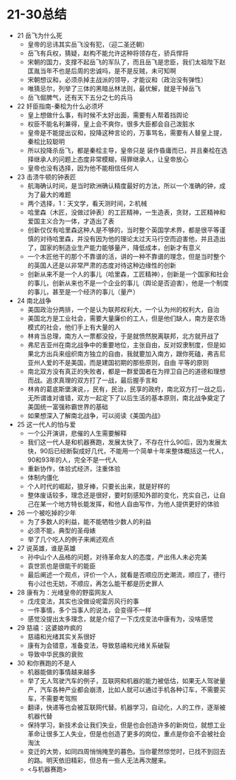 

# 21-30总结

* 21 岳飞为什么死
    - 皇帝的忌讳其实岳飞没有犯，（迎二圣还朝）
    - 岳飞有兵权，猜疑，赵构不能允许这种将领存在，骄兵悍将
    - 宋朝的国力，支撑不起岳飞的军队了，而且岳飞是忠臣，我们太祖陛下赵匡胤当年不也是后周的忠诚吗，是不是反贼，未可知啊
    - 宋朝想议和，必须杀掉主战派的领导，才能议和（政治没有弹性）
    - 唯猜忌尔，列举了三体的黑暗丛林法则，最优解，就是干掉岳飞
    - 岳飞倔脾气，还有天下五分之七的兵马
* 22 奸臣指南-秦桧为什么必须坏
    - 皇上想做什么事，有时候不太好出面，需要有人帮着挡舆论
    - 权臣不能名利兼得，皇上会不爽你，很多大臣都会自己泼脏水
    - 皇帝是不能提出议和，投降这种言论的，万事骂名，需要有人替皇上提，秦桧比较聪明
    - 所以投降杀岳飞，都是秦桧主导，皇帝只是 装作昏庸而已，并且秦桧在选择继承人的问题上态度非常模糊，得罪继承人，让皇帝放心
    - 皇帝也没有选择，因为他不能相信任何人
* 23 击溃牛顿的钟表匠
    - 航海确认时间，是当时欧洲确认精度最好的方法，所以一个准确的钟，成为了最大的难题
    - 两个选择，1：天文学，看天测时间，2:机械
    - 哈里森（木匠，没做过钟表）的工匠精神，一生造表，贪财，工匠精神和爱国主义合为一体，才造出了表
    - 创新仅仅有哈里森这种人是不够的，当时整个英国学术界，都是很平等谨慎的对待哈里森，并没有因为他的理论太过天马行空而迫害他，并且造出了，国家的制造业生产能力能够量产，降低成本，创新才有意义
    - 一个木匠他干的那个不靠谱的活，讲的一种不靠谱的理念，但是当时整个的英国人还是以非常严肃的态度对待这种边缘性的创新
    - 创新从来不是一个人的事儿（哈里森，工匠精神），创新是一个国家和社会的事儿，创新从来也不是一个企业的事儿（舆论是否迫害），他是一个制度的事儿，甚至是一个经济的事儿（量产）
* 24 南北战争
    - 美国政治分两排，一个是认为联邦权利大，一个认为州的权利大，自治
    - 美国北方是工业社会，需要大量廉价的工人，但是他们缺人，南方是农场模式的社会，他们手上有大量的人
    - 林肯当总理，南方人一票都没投，于是就愤然脱离联邦，北方就开战了
    - 弗尼吉亚州在南北战争中的重要地位，主张自由，反对奴隶制度，但是如果北方出兵来组织南方独立的自由，我就要加入南方，跟你死磕，弗吉尼亚州人爱的不是美国，而是建国初期的那些原则，自由 平等的原则
    - 南北双方没有真正的失败者，都是一群爱国者在为捍卫自己的道德和理想而战。追求真理的双方打了一战，最后握手言和
    - 林肯的葛底斯堡演说，，民有，民治，民享的政府，南北双方打一战之后，无所谓谁对谁错，双方一起定下了以后生活的基本原则，南北战争奠定了美国统一富强称霸世界的基础
    - 如果想深入了解南北战争，可以阅读《美国内战》
* 25 这一代人的怕与爱
    - 一个公开演讲，悲催的人生需要解释
    - 我们这一代人是和机器赛跑，发展太快了，不存在什么90后，因为发展太快，90后已经断裂成好几代，不能用一个简单十年来整体概括这一代人，90和93年的人，完全不是一代人
    - 重新协作，体验式经济，注重体验
    - 体制内僵化
    - 个人时代的崛起，狼牙棒，只要长出来，就是好样的
    - 整体废话较多，理念还是很好，要时刻感知外部的变化，充实自己，让自己在某一个地方特长能发挥，和他人自由写作，为他人提供更好的体验
* 26 一个被吃掉的少年
    - 为了多数人的利益，能不能牺牲少数人的利益
    - 必须不能，典型的圣母婊
    - 举了几个吃人的例子来阐述观点
* 27 说英雄，谁是英雄
    - 孙中山个人品格的问题，对待革命友人的态度，产出伟人未必完美
    - 袁世凯也是很能干的能臣
    - 最后阐述一个观点，评价一个人，就看是否顺应历史潮流，顺应了，德行有小过也无妨，不顺应，再怎么能干都是历史罪人
* 28 康有为：光绪皇帝的野蛮网友人
    - 戊戌变法，其实也没做设呢雷厉风行的事
    - 一件事情，多个当事人的说法，会变得不一样
    - 感觉没提出太多理念，就是介绍了一下戊戌变法中康有为，没啥感觉
* 29 慈禧：这婆娘咋疯的
    - 慈禧和光绪其实关系很好
    - 康有为会错意，准备变法，导致慈禧和光绪关系破裂
    - 导致中华民族的衰败
* 30 和你赛跑的不是人
    - 机器能做的事情越来越多
    - 举了无人驾驶汽车的例子，互联网和机器的能力被低估，如果无人驾驶量产，汽车各种产业都会崩溃，比如人就可以通过手机各种订车，不需要买车，不需要考驾照
    - 翻译，快递等也会被互联网代替。机器学习，自动化，人的工作，逐渐被机器代替
    - 保持学习，新技术会让我们失业，但是也会创造许多的新岗位，就想工业革命让很多工人失业，但是也创造了更多的岗位，重点是你会不会被社会淘汰
    - 变迁的大势，如同四周悄悄掩至的暮色。当你瞿然惊觉时，已找不到回去的路。明天依旧精彩，但总有一些人无法再次醒来。 
    - <与机器赛跑>